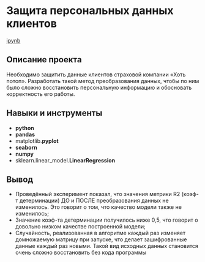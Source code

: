 # Защита персональных данных клиентов

[ipynb](https://github.com/Nanzhik/Client-protection-personal-data/blob/main/Client-protection-personal-data.ipynb)

## Описание проекта

Необходимо защитить данные клиентов страховой компании «Хоть потоп». Разработать такой метод преобразования данных, чтобы по ним было сложно восстановить персональную информацию и обосновать корректность его работы.

## Навыки и инструменты

* **python**
* **pandas**
* matplotlib.**pyplot**
* **seaborn**
* **numpy**
* sklearn.linear_model.**LinearRegression**

## Вывод

- Проведённый эксперимент показал, что значения метрики R2 (коэф-т детерминации) ДО и ПОСЛЕ преобразования данных не изменилось. Это говорит о том, что качество модели также не изменилось;
- Значение коэф-та детерминации получилось ниже 0,5, что говорит о довольно низком качестве построенной модели;
- Случайность, реализованная в алгоритме каждый раз изменяет домножаемую матрицу при запуске, что делает зашифрованные данные каждый раз новыми. Такой вид исходных данных становится очень сложно восстановить без кода программы
